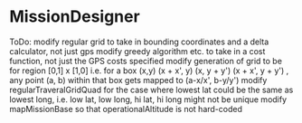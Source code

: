 # MissionDesigner

ToDo:
modify regular grid to take in bounding coordinates and a delta calculator, not just gps
modify greedy algorithm etc. to take in a cost function, not just the GPS costs specified
modify generation of grid to be for region [0,1] x [1,0] i.e. for a box (x,y) (x + x', y) (x, y + y') (x + x', y + y') , any point (a, b) within that box gets mapped to (a-x/x', b-y/y')
modify regularTraveralGridQuad for the case where lowest lat could be the same as lowest long, i.e. low lat, low long, hi lat, hi long might not be unique
modify mapMissionBase so that operationalAltitude is not hard-coded
